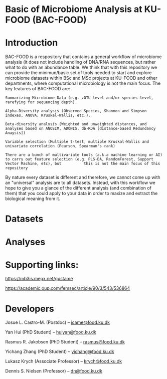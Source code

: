 # Basic of Microbiome Analysis at KU-FOOD (BAC-FOOD)

# Introduction

BAC-FOOD is a respository that contains a general workflow of microbiome analysis (it does not include handling of DNA/RNA sequences, but rather what to do with an abundance table.
We think that with this repository we can provide the minimun/basic set of tools needed to start and explore microbiome datasets within BSc and MSc projects at KU-FOOD and other departments, where computational microbiology is not the main focus. The key features of BAC-FOOD are:

    Summarizing Microbiome Data (e.g. zOTU level and/or species level, rarefying for sequencing depth).
    
    Alpha-Diversity analysis (Observed Species, Shannon and Simpson indexes, ANOVA, Kruskal-Wallis, etc.). 
    
    Beta-diversity analysis (Weighted and unweighted distances, and analyses based on ANOSIM, ADONIS, db-RDA [distance-based Redundancy Anaysis])
    
    Variable selection (Multiple t-test, multiple Kruskal-Wallis and univariate correlation (Pearson, Spearman's rank)
    
    There are a bunch of multivariate tools (a.k.a machine learning or AI) to carry out feature selection (e.g. PLS-DA, RandomForest, Support Vector Machine, etc), but          this is not the main focus of this repository       

By nature every dataset is different and therefore, we cannot come up with an "universal" analysis are to all datasets. Instead, with this workflow we hope to give you a glance of the different analysis (and combination of them) that you could apply to your data in order to maxize and extract the biological meaning from it.


# Datasets




# Analyses




# Supporting links:
https://mb3is.megx.net/gustame

https://academic.oup.com/femsec/article/90/3/543/536864








# Developers

   Josue L. Castro-M. (Postdoc)            – jcame@food.ku.dk 
   
   Yan Hui (PhD Student)                   – huiyan@food.ku.dk
   
   Rasmus R. Jakobsen (PhD Student)        – rasmus@food.ku.dk
   
   Yichang Zhang (PhD Student)             – yichang@food.ku.dk
   
   Lukasz Krych (Associate Professor)      – krych@food.ku.dk 
   
   Dennis S. Nielsen (Professor)           – dn@food.ku.dk
    









